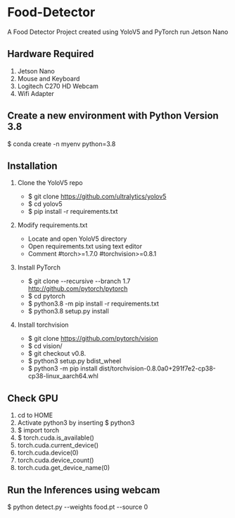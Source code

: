 # Food-Detector
A Food Detector Project created using YoloV5 and PyTorch run Jetson Nano

## Hardware Required
1. Jetson Nano
2. Mouse and Keyboard
3. Logitech C270 HD Webcam
4. Wifi Adapter

## Create a new environment with Python Version 3.8
$ conda create -n myenv python=3.8

## Installation

1. Clone the YoloV5 repo
   - $ git clone https://github.com/ultralytics/yolov5
   - $ cd yolov5
   - $ pip install -r requirements.txt
   
2. Modify requirements.txt
   - Locate and open YoloV5 directory
   - Open requirements.txt using text editor
   - Comment #torch>=1.7.0 #torchvision>=0.8.1

3. Install PyTorch
   - $ git clone --recursive --branch 1.7 http://github.com/pytorch/pytorch
   - $ cd pytorch
   - $ python3.8 -m pip install -r requirements.txt
   - $ python3.8 setup.py install

4. Install torchvision
   - $ git clone https://github.com/pytorch/vision
   - $ cd vision/
   - $ git checkout v0.8.
   - $ python3 setup.py bdist_wheel
   - $ python3 -m pip install dist/torchvision-0.8.0a0+291f7e2-cp38-cp38-linux_aarch64.whl

## Check GPU
1. cd to HOME
2. Activate python3 by inserting $ python3
3. $ import torch
4. $ torch.cuda.is_available()
5. torch.cuda.current_device()
6. torch.cuda.device(0)
7. torch.cuda.device_count()
8. torch.cuda.get_device_name(0)


## Run the Inferences using webcam
$ python detect.py --weights food.pt --source 0

